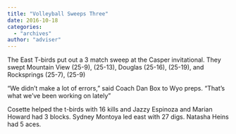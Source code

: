 ```yaml
---
title: "Volleyball Sweeps Three"
date: 2016-10-18
categories: 
  - "archives"
author: "adviser"
---
```


The East T-birds put out a 3 match sweep at the Casper invitational. They swept Mountain View (25-9), (25-13), Douglas (25-16), (25-19), and Rocksprings (25-7), (25-9)

“We didn’t make a lot of errors,” said Coach Dan Box to Wyo preps. “That’s what we’ve been working on lately”

Cosette helped the t-birds with 16 kills and Jazzy Espinoza and Marian Howard had 3 blocks. Sydney Montoya led east with 27 digs. Natasha Heins had 5 aces.
